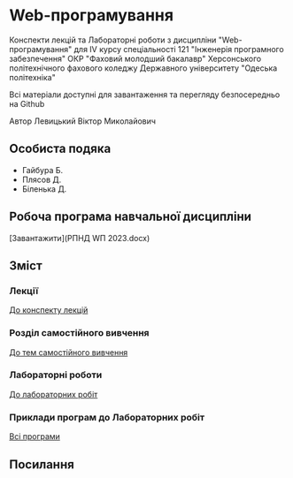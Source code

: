 # Web-програмування

Конспекти лекцій та Лабораторні роботи з дисципліни "Web-програмування" для IV курсу спеціальності 121 "Інженерія програмного забезпечення" ОКР "Фаховий молодший бакалавр" Херсонського політехнічного фахового коледжу Державного університету "Одеська політехніка"

Всі матеріали доступні для завантаження та перегляду безпосередньо на Github 

Автор Левицький Віктор Миколайович

## Особиста подяка

* Гайбура Б.
* Плясов Д.
* Біленька Д.

## Робоча програма навчальної дисципліни

[Завантажити](РПНД WП 2023.docx)

## Зміст
### Лекції

[До конспекту лекцій](/Лекції/README.md)

### Розділ самостійного вивчення

[До тем самостійного вивчення](/Самостійні/README.md)

### Лабораторні роботи

[До лабораторних робіт](/Лабораторні/README.md)



### Приклади програм до Лабораторних робіт

[Всі програми](Лабораторні/src/)



## Посилання



